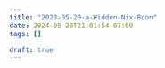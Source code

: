 ```yaml
---
title: "2023-05-20-a-Hidden-Nix-Boon"
date: 2024-05-20T21:01:54-07:00
tags: []

draft: true
---
```


<!--more-->
<!-- START doctoc generated TOC please keep comment here to allow auto update -->
<!-- END doctoc generated TOC please keep comment here to allow auto update -->
